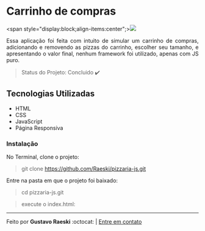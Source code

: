 # Carrinho de compras
    
<span style="display:block;align-items:center";>![](https://user-images.githubusercontent.com/46768410/87262737-70cce680-c491-11ea-8703-1b5fe9ee2594.gif)</span>



<p align="justify">Essa aplicação foi feita com intuito de simular um carrinho de compras, adicionando e removendo as pizzas do carrinho, escolher seu tamanho, e apresentando o valor final, nenhum framework foi utilizado, apenas com JS puro.</p>

> Status do Projeto: Concluido :heavy_check_mark:

## Tecnologias Utilizadas

 * HTML
 * CSS
 * JavaScript
 * Página Responsiva

### Instalação

No Terminal, clone o projeto:

 > git clone https://github.com/Raeski/pizzaria-js.git
 
Entre na pasta em que o projeto foi baixado:

 > cd pizzaria-js.git 
 
 > execute o index.html:

---

<p>Feito por <b>Gustavo Raeski</b>  :octocat: | <a href="https://www.linkedin.com/in/gustavo-raeski/">Entre em contato</a></p>
